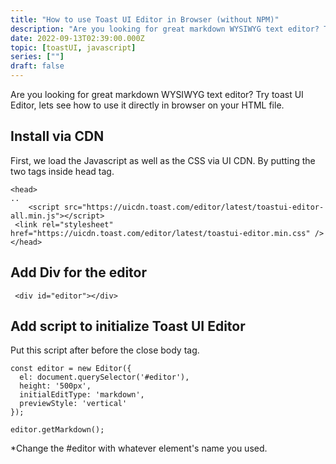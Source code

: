 ```yaml
---
title: "How to use Toast UI Editor in Browser (without NPM)"
description: "Are you looking for great markdown WYSIWYG text editor? Try toast UI Editor, lets see how to use it directly in browser"
date: 2022-09-13T02:39:00.000Z
topic: [toastUI, javascript]
series: [""]
draft: false
---
```

Are you looking for great markdown WYSIWYG text editor? Try toast UI Editor, lets see how to use it directly in browser on your HTML file.

## Install via CDN
First, we load the Javascript as well as the CSS via UI CDN. By putting the two tags inside head tag.
```
<head>
..
    <script src="https://uicdn.toast.com/editor/latest/toastui-editor-all.min.js"></script>
 <link rel="stylesheet" href="https://uicdn.toast.com/editor/latest/toastui-editor.min.css" />
</head>
```

## Add Div for the editor
```
 <div id="editor"></div>
 ```
 
## Add script to initialize Toast UI Editor
Put this script after before the close body tag.
```
const editor = new Editor({
  el: document.querySelector('#editor'),
  height: '500px',
  initialEditType: 'markdown',
  previewStyle: 'vertical'
});

editor.getMarkdown();
```

*Change the #editor with whatever element's name you used.
